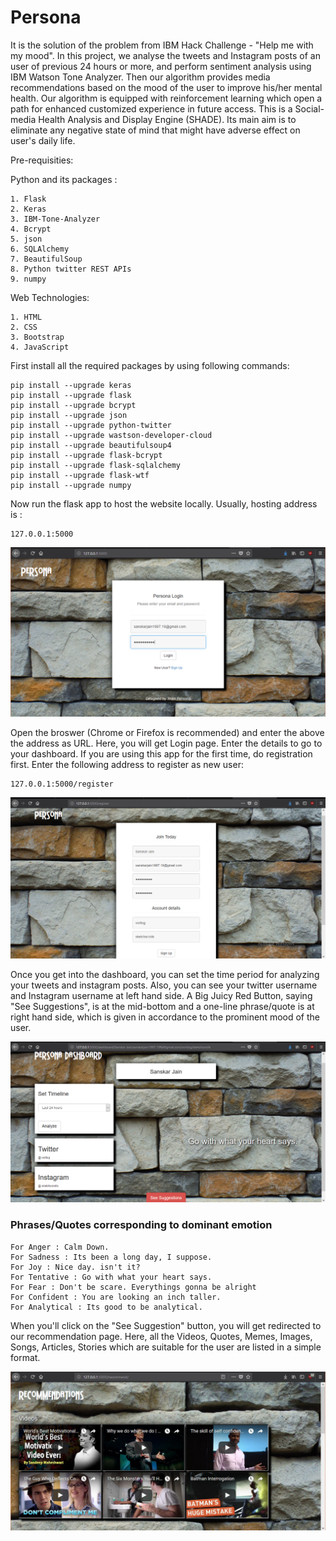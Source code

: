 # Persona
It is the solution of the problem from IBM Hack Challenge - "Help me with my mood".
In this project, we analyse the tweets and Instagram posts of an user of previous 24 hours or more,
and perform sentiment analysis using IBM Watson Tone Analyzer. Then our algorithm provides media recommendations based on the
mood of the user to improve his/her mental health. Our algorithm is equipped with reinforcement learning which
open a path for enhanced customized experience in future access. This is a Social-media Health Analysis and Display Engine (SHADE). Its main aim is to eliminate any negative state of mind that might have adverse effect on user's daily life.

Pre-requisities:

  Python and its packages :
  
    1. Flask
    2. Keras
    3. IBM-Tone-Analyzer
    4. Bcrypt
    5. json
    6. SQLAlchemy
    7. BeautifulSoup
    8. Python twitter REST APIs
    9. numpy
    
  Web Technologies:
  
    1. HTML
    2. CSS
    3. Bootstrap
    4. JavaScript

First install all the required packages by using following commands:

```
pip install --upgrade keras
pip install --upgrade flask
pip install --upgrade bcrypt
pip install --upgrade json
pip install --upgrade python-twitter
pip install --upgrade wastson-developer-cloud
pip install --upgrade beautifulsoup4
pip install --upgrade flask-bcrypt
pip install --upgrade flask-sqlalchemy
pip install --upgrade flask-wtf
pip install --upgrade numpy
```

Now run the flask app to host the website locally. Usually, hosting address is : 
```
127.0.0.1:5000
```
![LoginPage](./Screenshots/LoginPage.PNG)

Open the broswer (Chrome or Firefox is recommended) and enter the above the address as URL.
Here, you will get Login page. Enter the details to go to your dashboard. If you are using this
app for the first time, do registration first. Enter the following address to register as new user:

```
127.0.0.1:5000/register
```

![RegistrationPage](./Screenshots/RegistrationPage.PNG)


Once you get into the dashboard, you can set the time period for analyzing your tweets and instagram posts. Also, you can see
your twitter username and Instagram username at left hand side. A Big Juicy Red Button, saying "See Suggestions", is at the mid-bottom and a one-line phrase/quote is at right hand side, which is given in accordance to the prominent mood of the user.

![Dashboard](./Screenshots/Dashboard.PNG)


### Phrases/Quotes corresponding to dominant emotion
```
For Anger : Calm Down.
For Sadness : Its been a long day, I suppose.
For Joy : Nice day. isn't it?
For Tentative : Go with what your heart says.
For Fear : Don't be scare. Everythings gonna be alright
For Confident : You are looking an inch taller.
For Analytical : Its good to be analytical.
```

When you'll click on the "See Suggestion" button, you will get redirected to our recommendation page. Here, all the Videos, Quotes, Memes, Images, Songs, Articles, Stories which are suitable for the user are listed in a simple format. 

![RecommendationPage](./Screenshots/RecommendationPage.PNG)
